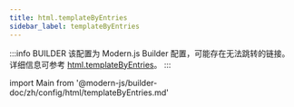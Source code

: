 ```yaml
---
title: html.templateByEntries
sidebar_label: templateByEntries
---
```


:::info BUILDER
该配置为 Modern.js Builder 配置，可能存在无法跳转的链接。详细信息可参考 [html.templateByEntries](https://modernjs.dev/builder/zh/api/config-html.html#html-templatebyentries)。
:::

import Main from '@modern-js/builder-doc/zh/config/html/templateByEntries.md'

<Main />
